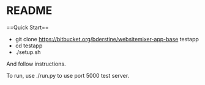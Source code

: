 # README #

==Quick Start==

* git clone https://bitbucket.org/bderstine/websitemixer-app-base testapp
* cd testapp
* ./setup.sh

And follow instructions.

To run, use ./run.py to use port 5000 test server.
